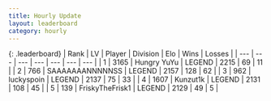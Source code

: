 ```yaml
---
title: Hourly Update
layout: leaderboard
category: hourly
---
```


{: .leaderboard}
| Rank | LV | Player | Division | Elo | Wins | Losses |
| --- | --- | --- | --- | --- | --- | --- |
| <span data-change="0">1</span> | 3165 | <span title="ID: 164871">Hungry YuYu</span> | LEGEND | <span data-change="-13">2215</span> | <span data-change="1">69</span> | <span data-change="1">11</span> |
| <span data-change="0">2</span> | 766 | <span title="ID: 174294">SAAAAAAANNNNNSS</span> | LEGEND | <span data-change="0">2157</span> | <span data-change="0">128</span> | <span data-change="0">62</span> |
| <span data-change="0">3</span> | 962 | <span title="ID: 512212">luckyspoin</span> | LEGEND | <span data-change="0">2137</span> | <span data-change="0">75</span> | <span data-change="0">33</span> |
| <span data-change="0">4</span> | 1607 | <span title="ID: 392407">Kunzut1k</span> | LEGEND | <span data-change="0">2131</span> | <span data-change="0">108</span> | <span data-change="0">45</span> |
| <span data-change="0">5</span> | 139 | <span title="ID: 196788">FriskyTheFrisk1</span> | LEGEND | <span data-change="0">2129</span> | <span data-change="0">49</span> | <span data-change="0">5</span> |